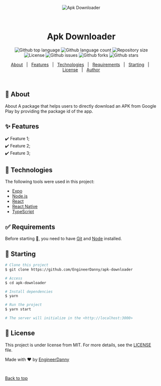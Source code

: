 <div align="center" id="top"> 
  <img src="./.github/app.gif" alt="Apk Downloader" />

&#xa0;

  <!-- <a href="https://apkdownloader.netlify.app">Demo</a> -->
</div>

<h1 align="center">Apk Downloader</h1>

<p align="center">
  <img alt="Github top language" src="https://img.shields.io/github/languages/top/EngineerDanny/apk-downloader?color=56BEB8">

  <img alt="Github language count" src="https://img.shields.io/github/languages/count/EngineerDanny/apk-downloader?color=56BEB8">

  <img alt="Repository size" src="https://img.shields.io/github/repo-size/EngineerDanny/apk-downloader?color=56BEB8">

  <img alt="License" src="https://img.shields.io/github/license/EngineerDanny/apk-downloader?color=56BEB8">

  <img alt="Github issues" src="https://img.shields.io/github/issues/EngineerDanny/apk-downloader?color=56BEB8" />

  <img alt="Github forks" src="https://img.shields.io/github/forks/EngineerDanny/apk-downloader?color=56BEB8" />

  <img alt="Github stars" src="https://img.shields.io/github/stars/EngineerDanny/apk-downloader?color=56BEB8" />
</p>

<!-- Status -->

<!-- <h4 align="center">
	🚧  Apk Downloader 🚀 Under construction...  🚧
</h4>

<hr> -->

<p align="center">
  <a href="#dart-about">About</a> &#xa0; | &#xa0; 
  <a href="#sparkles-features">Features</a> &#xa0; | &#xa0;
  <a href="#rocket-technologies">Technologies</a> &#xa0; | &#xa0;
  <a href="#white_check_mark-requirements">Requirements</a> &#xa0; | &#xa0;
  <a href="#checkered_flag-starting">Starting</a> &#xa0; | &#xa0;
  <a href="#memo-license">License</a> &#xa0; | &#xa0;
  <a href="https://github.com/EngineerDanny" target="_blank">Author</a>
</p>

<br>

## :dart: About

About
A package that helps users to directly download an APK from Google Play by providing the package id of the app.

## :sparkles: Features

:heavy_check_mark: Feature 1;\
:heavy_check_mark: Feature 2;\
:heavy_check_mark: Feature 3;

## :rocket: Technologies

The following tools were used in this project:

- [Expo](https://expo.io/)
- [Node.js](https://nodejs.org/en/)
- [React](https://pt-br.reactjs.org/)
- [React Native](https://reactnative.dev/)
- [TypeScript](https://www.typescriptlang.org/)

## :white_check_mark: Requirements

Before starting :checkered_flag:, you need to have [Git](https://git-scm.com) and [Node](https://nodejs.org/en/) installed.

## :checkered_flag: Starting

```bash
# Clone this project
$ git clone https://github.com/EngineerDanny/apk-downloader

# Access
$ cd apk-downloader

# Install dependencies
$ yarn

# Run the project
$ yarn start

# The server will initialize in the <http://localhost:3000>
```

## :memo: License

This project is under license from MIT. For more details, see the [LICENSE](LICENSE.md) file.

Made with :heart: by <a href="https://github.com/EngineerDanny" target="_blank">EngineerDanny</a>

&#xa0;

<a href="#top">Back to top</a>
